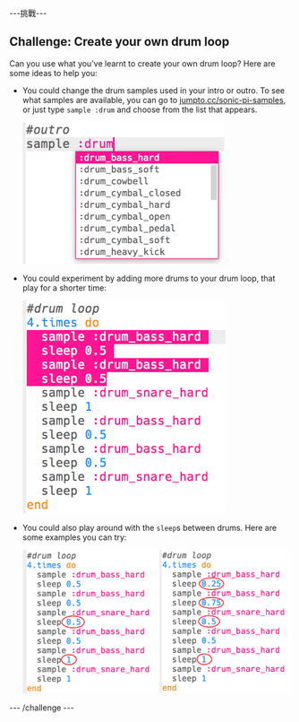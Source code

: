 \---挑戰\---

## Challenge: Create your own drum loop

Can you use what you've learnt to create your own drum loop? Here are some ideas to help you:

+ You could change the drum samples used in your intro or outro. To see what samples are available, you can go to [jumpto.cc/sonic-pi-samples](http://jumpto.cc/sonic-pi-samples), or just type `sample :drum` and choose from the list that appears.
    
    ![截圖](images/drum-outro-challenge.png)

+ You could experiment by adding more drums to your drum loop, that play for a shorter time:
    
    ![螢幕截圖](images/drum-beat-challenge-1.png)

+ You could also play around with the `sleep`s between drums. Here are some examples you can try:
    
    ![截圖](images/drum-beat-challenge-2.png)

\--- /challenge \---